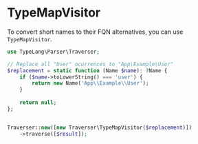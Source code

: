 # TypeMapVisitor

<primary-label ref="parser-component"/>
<show-structure for="chapter" depth="2"/>

To convert short names to their <tooltip term="FQN">FQN</tooltip> alternatives,
you can use `TypeMapVisitor`.

```php
use TypeLang\Parser\Traverser;

// Replace all "User" ocurrences to "App\Example\User"
$replacement = static function (Name $name): ?Name {
    if ($name->toLowerString() === 'user') {
        return new Name('App\\Example\\User');
    }
    
    return null;
};


Traverser::new([new Traverser\TypeMapVisitor($replacement)])
    ->traverse([$result]);
```